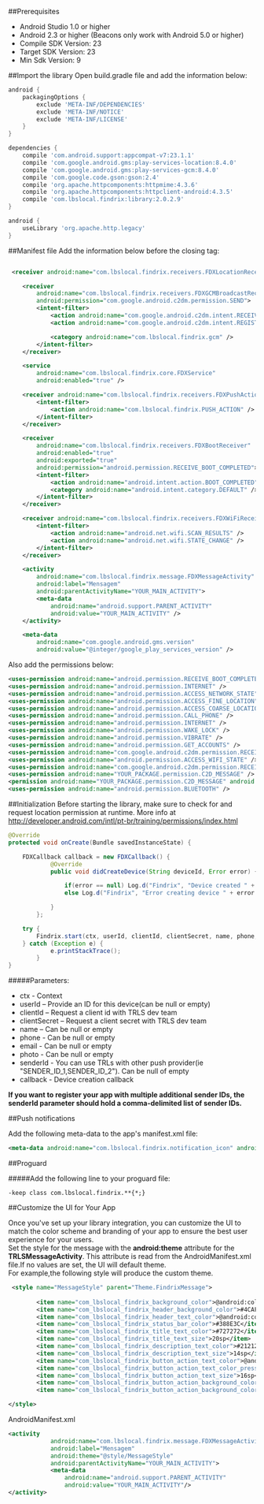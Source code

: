 ##Prerequisites
- Android Studio 1.0 or higher
- Android 2.3 or higher (Beacons only work with Android 5.0 or higher)
- Compile SDK Version: 23
- Target SDK Version: 23
- Min Sdk Version: 9

##Import the library
Open build.gradle file and add the information below:
```gradle
android {
    packagingOptions {
        exclude 'META-INF/DEPENDENCIES'
        exclude 'META-INF/NOTICE'
        exclude 'META-INF/LICENSE'
    }
}

dependencies {
    compile 'com.android.support:appcompat-v7:23.1.1'
    compile 'com.google.android.gms:play-services-location:8.4.0'
    compile 'com.google.android.gms:play-services-gcm:8.4.0'
    compile 'com.google.code.gson:gson:2.4'
    compile 'org.apache.httpcomponents:httpmime:4.3.6'
    compile 'org.apache.httpcomponents:httpclient-android:4.3.5'
    compile 'com.lbslocal.findrix:library:2.0.2.9'
}

android {
    useLibrary 'org.apache.http.legacy'
}

```

##Manifest file
Add the information below before the closing </application> tag:
```xml

 <receiver android:name="com.lbslocal.findrix.receivers.FDXLocationReceiver" />

    <receiver
        android:name="com.lbslocal.findrix.receivers.FDXGCMBroadcastReceiver"
        android:permission="com.google.android.c2dm.permission.SEND">
        <intent-filter>
            <action android:name="com.google.android.c2dm.intent.RECEIVE" />
            <action android:name="com.google.android.c2dm.intent.REGISTRATION" />

            <category android:name="com.lbslocal.findrix.gcm" />
        </intent-filter>
    </receiver>

    <service
        android:name="com.lbslocal.findrix.core.FDXService"
        android:enabled="true" />

    <receiver android:name="com.lbslocal.findrix.receivers.FDXPushActionReceiver">
        <intent-filter>
            <action android:name="com.lbslocal.findrix.PUSH_ACTION" />
        </intent-filter>
    </receiver>

    <receiver
        android:name="com.lbslocal.findrix.receivers.FDXBootReceiver"
        android:enabled="true"
        android:exported="true"
        android:permission="android.permission.RECEIVE_BOOT_COMPLETED">
        <intent-filter>
            <action android:name="android.intent.action.BOOT_COMPLETED" />
            <category android:name="android.intent.category.DEFAULT" />
        </intent-filter>
    </receiver>

    <receiver android:name="com.lbslocal.findrix.receivers.FDXWiFiReceiver">
        <intent-filter>
            <action android:name="android.net.wifi.SCAN_RESULTS" />
            <action android:name="android.net.wifi.STATE_CHANGE" />
        </intent-filter>
    </receiver>

    <activity
        android:name="com.lbslocal.findrix.message.FDXMessageActivity"
        android:label="Mensagem"
        android:parentActivityName="YOUR_MAIN_ACTIVITY">
        <meta-data
            android:name="android.support.PARENT_ACTIVITY"
            android:value="YOUR_MAIN_ACTIVITY" />
    </activity>

    <meta-data
        android:name="com.google.android.gms.version"
        android:value="@integer/google_play_services_version" />
```
Also add the permissions below:
```xml
<uses-permission android:name="android.permission.RECEIVE_BOOT_COMPLETED" />
<uses-permission android:name="android.permission.INTERNET" />
<uses-permission android:name="android.permission.ACCESS_NETWORK_STATE" />
<uses-permission android:name="android.permission.ACCESS_FINE_LOCATION" />
<uses-permission android:name="android.permission.ACCESS_COARSE_LOCATION" />
<uses-permission android:name="android.permission.CALL_PHONE" />
<uses-permission android:name="android.permission.INTERNET" />
<uses-permission android:name="android.permission.WAKE_LOCK" />
<uses-permission android:name="android.permission.VIBRATE" />
<uses-permission android:name="android.permission.GET_ACCOUNTS" />
<uses-permission android:name="com.google.android.c2dm.permission.RECEIVE" />
<uses-permission android:name="android.permission.ACCESS_WIFI_STATE" />
<uses-permission android:name="com.google.android.c2dm.permission.RECEIVE" />
<uses-permission android:name="YOUR_PACKAGE.permission.C2D_MESSAGE" />
<permission android:name="YOUR_PACKAGE.permission.C2D_MESSAGE" android:protectionLevel="signature" />
<uses-permission android:name="android.permission.BLUETOOTH" />
```

##Initialization
Before starting the library, make sure to check for and request location permission at runtime. More info at http://developer.android.com/intl/pt-br/training/permissions/index.html
```java
@Override
protected void onCreate(Bundle savedInstanceState) {

	FDXCallback callback = new FDXCallback() {
            @Override
            public void didCreateDevice(String deviceId, Error error) {

                if(error == null) Log.d("Findrix", "Device created " + deviceId);
                else Log.d("Findrix", "Error creating device " + error.getMessage());

            }
        };

	try {
		Findrix.start(ctx, userId, clientId, clientSecret, name, phone, email, photo, senderId, callback);
	} catch (Exception e) {
            e.printStackTrace();
        }
}
```

#####Parameters:
- ctx - Context
- userId – Provide an ID for this device(can be null or empty) 
- clientId – Request a client id with TRLS dev team
- clientSecret – Request a client secret with TRLS dev team 
- name – Can be null or empty
- phone - Can be null or empty
- email - Can be null or empty
- photo - Can be null or empty
- senderId - You can use TRLs with other push provider(ie "SENDER_ID_1,SENDER_ID_2"). Can be null of empty
- callback - Device creation callback 

**If you want to register your app with multiple additional sender IDs, the senderId parameter should hold a comma-delimited list of sender IDs.**

##Push notifications

Add the following meta-data to the app's manifest.xml file:

```xml
<meta-data android:name="com.lbslocal.findrix.notification_icon" android:resource="@drawable/YOUR_NOTIFICATION_ICON"/>
```

##Proguard

#####Add the following line to your proguard file:
```proguard
-keep class com.lbslocal.findrix.**{*;}
```

##Customize the UI for Your App

Once you've set up your library integration, you can customize the UI to match the color scheme and branding of your app to ensure the best user experience for your users.  
Set the style for the message with the **android:theme** attribute for the **TRLSMessageActivity**. This attribute is read from the AndroidManifest.xml file.If no values are set, the UI will default theme.  
For example,the following style will produce the custom theme.  
```xml
 <style name="MessageStyle" parent="Theme.FindrixMessage">
 
        <item name="com_lbslocal_findrix_background_color">@android:color/white</item>
        <item name="com_lbslocal_findrix_header_background_color">#4CAF50</item>
        <item name="com_lbslocal_findrix_header_text_color">@android:color/white</item>
        <item name="com_lbslocal_findrix_status_bar_color">#388E3C</item>
        <item name="com_lbslocal_findrix_title_text_color">#727272</item>
        <item name="com_lbslocal_findrix_title_text_size">20sp</item>
        <item name="com_lbslocal_findrix_description_text_color">#212121</item>
        <item name="com_lbslocal_findrix_description_text_size">14sp</item>
        <item name="com_lbslocal_findrix_button_action_text_color">@android:color/white</item>
        <item name="com_lbslocal_findrix_button_action_text_color_pressed">@android:color/white</item>
        <item name="com_lbslocal_findrix_button_action_text_size">16sp</item>
        <item name="com_lbslocal_findrix_button_action_background_color">#448AFF</item>
        <item name="com_lbslocal_findrix_button_action_background_color_pressed">#448AFF</item>

</style>
```   
AndroidManifest.xml

```xml
<activity
            android:name="com.lbslocal.findrix.message.FDXMessageActivity"
            android:label="Mensagem"
            android:theme="@style/MessageStyle"
            android:parentActivityName="YOUR_MAIN_ACTIVITY">
            <meta-data
                android:name="android.support.PARENT_ACTIVITY"
                android:value="YOUR_MAIN_ACTIVITY"/>
</activity>
```   


